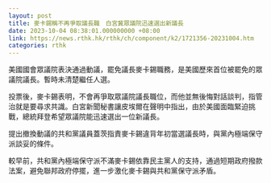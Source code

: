 ```yaml
---
layout: post
title: 麥卡錫稱不再爭取議長職　白宮冀眾議院迅速選出新議長
date: 2023-10-04 08:38:01.000000000 +08:00
link: https://news.rthk.hk/rthk/ch/component/k2/1721356-20231004.htm
categories: rthk
---
```


美國國會眾議院表決通過動議，罷免議長麥卡錫職務，是美國歷來首位被罷免的眾議院議長。暫時未清楚繼任人選。

投票後，麥卡錫表明，不會再爭取眾議院議長職位，而他並無後悔對話談判，指管治就是要尋求共識。白宮新聞秘書讓皮埃爾在聲明中指出，由於美國面臨緊迫挑戰，總統拜登希望眾議院能迅速選出一位新議長。

提出撤換動議的共和黨議員蓋茨指責麥卡錫違背年初當選議長時，與黨內極端保守派談妥的條件。

較早前，共和黨內極端保守派不滿麥卡錫依靠民主黨人的支持，通過短期政府撥款法案，避免聯邦政府停擺，進一步激化麥卡錫與共和黨保守派矛盾。

